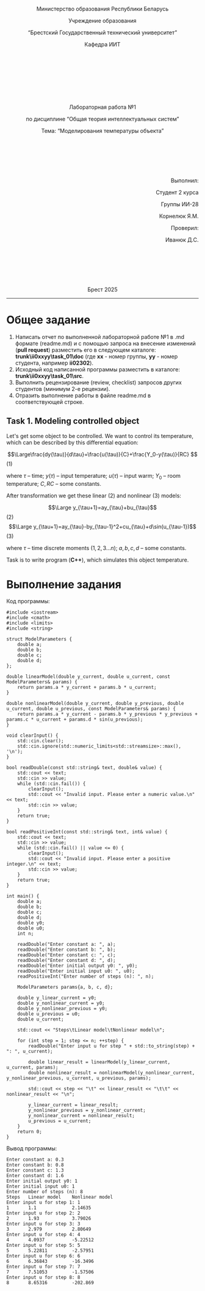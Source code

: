 <p align="center"> Министерство образования Республики Беларусь</p>
<p align="center">Учреждение образования</p>
<p align="center">“Брестский Государственный технический университет”</p>
<p align="center">Кафедра ИИТ</p>
<br><br><br><br><br><br><br>
<p align="center">Лабораторная работа №1</p>
<p align="center">по дисциплине “Общая теория интеллектуальных систем”</p>
<p align="center">Тема: “Моделирования температуры объекта”</p>
<br><br><br><br><br>
<p align="right">Выполнил:</p>
<p align="right">Студент 2 курса</p>
<p align="right">Группы ИИ-28</p>
<p align="right">Корнелюк Я.М.</p>
<p align="right">Проверил:</p>
<p align="right">Иванюк Д.С.</p>
<br><br><br><br><br>
<p align="center">Брест 2025</p>


<hr>


# Общее задание #
1. Написать отчет по выполненной лабораторной работе №1 в .md формате (readme.md) и с помощью запроса на внесение изменений (**pull request**) разместить его в следующем каталоге: **trunk\ii0xxyy\task_01\doc** (где **xx** - номер группы, **yy** - номер студента, например **ii02302**).
2. Исходный код написанной программы разместить в каталоге: **trunk\ii0xxyy\task_01\src**.
3. Выполнить рецензирование (review, checklist) запросов других студентов (минимум 2-е рецензии).
4. Отразить выполнение работы в файле readme.md в соответствующей строке.

## Task 1. Modeling controlled object ##
Let's get some object to be controlled. We want to control its temperature, which can be described by this differential equation:

$$\Large\frac{dy(\tau)}{d\tau}=\frac{u(\tau)}{C}+\frac{Y_0-y(\tau)}{RC} $$ (1)

where $\tau$ – time; $y(\tau)$ – input temperature; $u(\tau)$ – input warm; $Y_0$ – room temperature; $C,RC$ – some constants.

After transformation we get these linear (2) and nonlinear (3) models:

$$\Large y_{\tau+1}=ay_{\tau}+bu_{\tau}$$ (2)
$$\Large y_{\tau+1}=ay_{\tau}-by_{\tau-1}^2+cu_{\tau}+d\sin(u_{\tau-1})$$ (3)

where $\tau$ – time discrete moments ($1,2,3{\dots}n$); $a,b,c,d$ – some constants.

Task is to write program (**С++**), which simulates this object temperature.

# Выполнение задания #
Код программы:
```
#include <iostream>
#include <cmath>
#include <limits>
#include <string>

struct ModelParameters {
    double a;
    double b;
    double c;
    double d;
};

double linearModel(double y_current, double u_current, const ModelParameters& params) {
    return params.a * y_current + params.b * u_current;
}

double nonlinearModel(double y_current, double y_previous, double u_current, double u_previous, const ModelParameters& params) {
    return params.a * y_current - params.b * y_previous * y_previous + params.c * u_current + params.d * sin(u_previous);
}

void clearInput() {
    std::cin.clear();
    std::cin.ignore(std::numeric_limits<std::streamsize>::max(), '\n');
}

bool readDouble(const std::string& text, double& value) {
    std::cout << text;
    std::cin >> value;
    while (std::cin.fail()) {
        clearInput();
        std::cout << "Invalid input. Please enter a numeric value.\n" << text;
        std::cin >> value;
    }
    return true;
}

bool readPositiveInt(const std::string& text, int& value) {
    std::cout << text;
    std::cin >> value;
    while (std::cin.fail() || value <= 0) {
        clearInput();
        std::cout << "Invalid input. Please enter a positive integer.\n" << text;
        std::cin >> value;
    }
    return true;
}

int main() {
    double a;
    double b;
    double c;
    double d;
    double y0;
    double u0;
    int n;

    readDouble("Enter constant a: ", a);
    readDouble("Enter constant b: ", b);
    readDouble("Enter constant c: ", c);
    readDouble("Enter constant d: ", d);
    readDouble("Enter initial output y0: ", y0);
    readDouble("Enter initial input u0: ", u0);
    readPositiveInt("Enter number of steps (n): ", n);

    ModelParameters params{a, b, c, d};

    double y_linear_current = y0;
    double y_nonlinear_current = y0;
    double y_nonlinear_previous = y0;
    double u_previous = u0;
    double u_current;

    std::cout << "Steps\tLinear model\tNonlinear model\n";

    for (int step = 1; step <= n; ++step) {
        readDouble("Enter input u for step " + std::to_string(step) + ": ", u_current);

        double linear_result = linearModel(y_linear_current, u_current, params);
        double nonlinear_result = nonlinearModel(y_nonlinear_current, y_nonlinear_previous, u_current, u_previous, params);

        std::cout << step << "\t" << linear_result << "\t\t" << nonlinear_result << "\n";

        y_linear_current = linear_result;
        y_nonlinear_previous = y_nonlinear_current;
        y_nonlinear_current = nonlinear_result;
        u_previous = u_current;
    }
    return 0;
}
```
Вывод программы:
```
Enter constant a: 0.3
Enter constant b: 0.8
Enter constant c: 1.3
Enter constant d: 1.6
Enter initial output y0: 1
Enter initial input u0: 1
Enter number of steps (n): 8
Steps   Linear model    Nonlinear model
Enter input u for step 1: 1
1       1.1             2.14635
Enter input u for step 2: 2
2       1.93            3.79026
Enter input u for step 3: 3
3       2.979           2.80649
Enter input u for step 4: 4
4       4.0937          -5.22512
Enter input u for step 5: 5
5       5.22811         -2.57951
Enter input u for step 6: 6
6       6.36843         -16.3496
Enter input u for step 7: 7
7       7.51053         -1.57506
Enter input u for step 8: 8
8       8.65316         -202.869
```